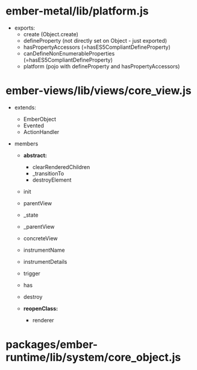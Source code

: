 # ember-metal/lib/platform.js

- exports:
    - create (Object.create)
    - defineProperty (not directly set on Object - just exported)
    - hasPropertyAccessors (=hasES5CompliantDefineProperty)
    - canDefineNonEnumerableProperties (=hasES5CompliantDefineProperty)
    - platform (pojo with defineProperty and hasPropertyAccessors)

# ember-views/lib/views/core_view.js

- extends:
    - EmberObject
    - Evented
    - ActionHandler
  
- members
    - **abstract:**
        - clearRenderedChildren
        - _transitionTo
        - destroyElement
    
    - init
    - parentView
    - _state
    - _parentView
    - concreteView
    - instrumentName
    - instrumentDetails
    - trigger
    - has
    - destroy
    
    - **reopenClass:**
        - renderer
        
# packages/ember-runtime/lib/system/core_object.js
